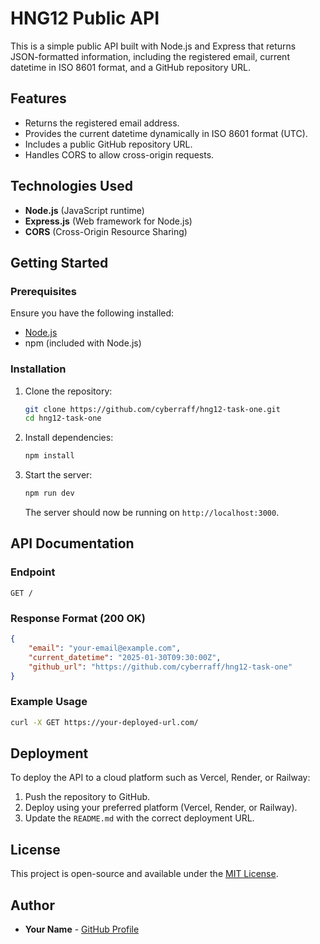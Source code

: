 # HNG12 Public API

This is a simple public API built with Node.js and Express that returns JSON-formatted information, including the registered email, current datetime in ISO 8601 format, and a GitHub repository URL.

## Features

-   Returns the registered email address.
-   Provides the current datetime dynamically in ISO 8601 format (UTC).
-   Includes a public GitHub repository URL.
-   Handles CORS to allow cross-origin requests.

## Technologies Used

-   **Node.js** (JavaScript runtime)
-   **Express.js** (Web framework for Node.js)
-   **CORS** (Cross-Origin Resource Sharing)

## Getting Started

### Prerequisites

Ensure you have the following installed:

-   [Node.js](https://nodejs.org/en/download/)
-   npm (included with Node.js)

### Installation

1. Clone the repository:

    ```sh
    git clone https://github.com/cyberraff/hng12-task-one.git
    cd hng12-task-one
    ```

2. Install dependencies:

    ```sh
    npm install
    ```

3. Start the server:

    ```sh
    npm run dev
    ```

    The server should now be running on `http://localhost:3000`.

## API Documentation

### Endpoint

```
GET /
```

### Response Format (200 OK)

```json
{
	"email": "your-email@example.com",
	"current_datetime": "2025-01-30T09:30:00Z",
	"github_url": "https://github.com/cyberraff/hng12-task-one"
}
```

### Example Usage

```sh
curl -X GET https://your-deployed-url.com/
```

## Deployment

To deploy the API to a cloud platform such as Vercel, Render, or Railway:

1. Push the repository to GitHub.
2. Deploy using your preferred platform (Vercel, Render, or Railway).
3. Update the `README.md` with the correct deployment URL.

## License

This project is open-source and available under the [MIT License](LICENSE).

## Author

-   **Your Name** - [GitHub Profile](https://github.com/cyberraff)
